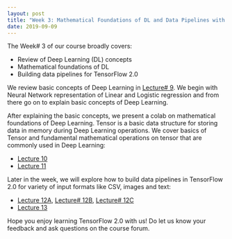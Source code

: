 ```yaml
---
layout: post
title: "Week 3: Mathematical Foundations of DL and Data Pipelines with TF"
date: 2019-09-09
---
```

The Week# 3 of our course broadly covers:
* Review of Deep Learning (DL) concepts
* Mathematical foundations of DL
* Building data pipelines for TensorFlow 2.0

We review basic concepts of Deep Learning in [Lecture# 9](https://www.youtube.com/watch?v=Tf9koajUwmo&list=PLOzRYVm0a65cTV_t0BYj-nV8VX_Me6Es3&index=9).
We begin with Neural Network representation of Linear and Logistic regression and from there go on to explain basic 
concepts of Deep Learning.

After explaining the basic concepts, we present a colab on mathematical foundations of Deep Learning.  Tensor is a 
basic data structure for storing data in memory during Deep Learning operations.  We cover basics of Tensor and fundamental mathematical operations on tensor that are commonly used in Deep Learning:
* [Lecture 10](https://youtu.be/dQ3GPQSwanY?list=PLOzRYVm0a65cTV_t0BYj-nV8VX_Me6Es3)
* [Lecture 11]()

Later in the week, we will explore how to build data pipelines in TensorFlow 2.0 for variety of input formats like CSV, images and text:
* [Lecture 12A](), [Lecture# 12B](), [Lecture# 12C]()
* [Lecture 13]()

Hope you enjoy learning TensorFlow 2.0 with us! Do let us know your feedback and ask questions on the course forum.
